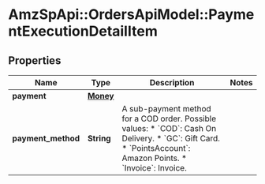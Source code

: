 # AmzSpApi::OrdersApiModel::PaymentExecutionDetailItem

## Properties
Name | Type | Description | Notes
------------ | ------------- | ------------- | -------------
**payment** | [**Money**](Money.md) |  | 
**payment_method** | **String** | A sub-payment method for a COD order.  Possible values: * &#x60;COD&#x60;: Cash On Delivery. * &#x60;GC&#x60;: Gift Card. * &#x60;PointsAccount&#x60;: Amazon Points. * &#x60;Invoice&#x60;: Invoice. | 

